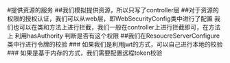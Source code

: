 #提供资源的服务
    ##我们模拟提供资源，所以只写了controller层
    ##对于资源的权限的授权认证，我们可以从web层，即WebSecurityConfig类中进行了配置
      我们也可以在类和方法上进行拦截，我们一般在controller上进行拦截即可，在方法上 利用hasAuthority 判断是否有这个权限
    ##我们在ResoucreServerConfigure类中行进行令牌的校验
        ### 如果我们是利用jwt的方式，可以自己进行本地的校验
        ### 如果是基于内存的方式，我们需要配置远程token校验